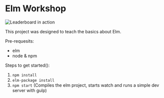 # Elm Workshop

![Leaderboard in action](http://g.recordit.co/DnsFbL8TzX.gif "Leaderboard in action")

This project was designed to teach the basics about Elm.

Pre-requesits:

- elm 
- node & npm

Steps to get started():

1. `npm install`
2. `elm-package install`
3. `npm start` (Compiles the elm project, starts watch and runs a simple dev server with gulp)

